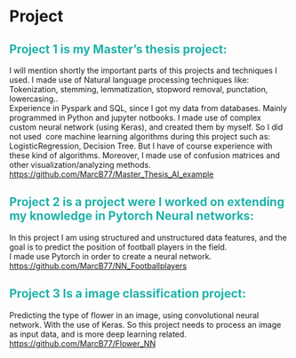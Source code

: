 # Project

<style>H2{color:lightseagreen;}</style>
## Project 1 is my Master’s thesis project:</br>
I will mention shortly the important parts of this projects and techniques I used.
I made use of Natural language processing techniques like: Tokenization, stemming, lemmatization, stopword removal, punctation, lowercasing..</br>
Experience in Pyspark and SQL, since I got my data from databases. Mainly programmed in Python and jupyter notbooks. I made use of complex custom neural network (using Keras), and created them by myself. So I did not used  core machine learning algorithms during this project such as: LogisticRegression, Decision Tree. But I have of course experience with these kind of algorithms. Moreover, I made use of confusion matrices and other visualization/analyzing methods.</br>
https://github.com/MarcB77/Master_Thesis_AI_example

## Project 2 is a project were I worked on extending my knowledge in Pytorch Neural networks:</br>
In this project I am using structured and unstructured data features, and the goal is to predict the position of football players in the field.</br>
I made use Pytorch in order to create a neural network.</br>
https://github.com/MarcB77/NN_Footballplayers

## Project 3 Is a image classification project:</br>
Predicting the type of flower in an image, using convolutional neural network. With the use of Keras.
So this project needs to process an image as input data, and is more deep learning related.</br>
https://github.com/MarcB77/Flower_NN